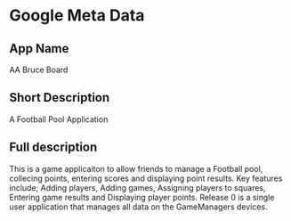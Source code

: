 # Google Meta Data                                                                                                                                                                                                  
## App Name 
AA Bruce Board
## Short Description 
A Football Pool Application 
## Full description
This is a game applicaiton to allow friends to manage a Football pool, collecing points, entering scores and displaying point results.
Key features include; Adding players, Adding games, Assigning players to squares, Entering game results and Displaying player points.
Release 0 is a single user application that manages all data on the GameManagers devices. 